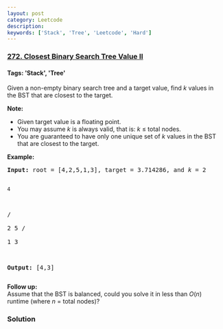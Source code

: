 ```yaml
---
layout: post
category: Leetcode
description: 
keywords: ['Stack', 'Tree', 'Leetcode', 'Hard']
---
```

### [272. Closest Binary Search Tree Value II](https://leetcode.com/problems/closest-binary-search-tree-value-ii)

#### Tags: 'Stack', 'Tree'

<div class="content__u3I1 question-content__JfgR"><div><p>Given a non-empty binary search tree and a target value, find <i>k</i> values in the BST that are closest to the target.</p>
<p><b>Note:</b></p>
<ul>
<li>Given target value is a floating point.</li>
<li>You may assume <i>k</i> is always valid, that is: <i>k</i> ≤ total nodes.</li>
<li>You are guaranteed to have only one unique set of <i>k</i> values in the BST that are closest to the target.</li>
</ul>
<p><strong>Example:</strong></p>
<pre><strong>Input:</strong> root = [4,2,5,1,3], target = 3.714286, and <em>k</em> = 2

    4
   / \
  2   5
 / \
1   3

<strong>Output:</strong> [4,3]</pre>
<p><b>Follow up:</b><br/>
Assume that the BST is balanced, could you solve it in less than <i>O</i>(<i>n</i>) runtime (where <i>n</i> = total nodes)?</p>
</div></div>

### Solution
